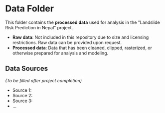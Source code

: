 # Data Folder

This folder contains the **processed data** used for analysis in the "Landslide Risk Prediction in Nepal" project.  

- **Raw data**: Not included in this repository due to size and licensing restrictions. Raw data can be provided upon request.  
- **Processed data**: Data that has been cleaned, clipped, rasterized, or otherwise prepared for analysis and modeling.  

## Data Sources
*(To be filled after project completion)*

- Source 1:  
- Source 2:  
- Source 3:  
- …
